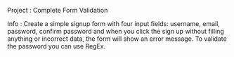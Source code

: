 Project : Complete Form Validation

Info : Create a simple signup form with four input fields: username,
email, password, confirm password and when you click the sign up
without filling anything or incorrect data, the form will show an error
message. To validate the password you can use RegEx.